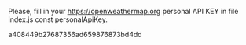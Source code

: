 Please, fill in your https://openweathermap.org personal API KEY in file index.js const personalApiKey.

a408449b27687356ad659876873bd4dd